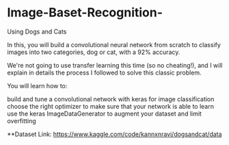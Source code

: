 # Image-Baset-Recognition-
Using Dogs and Cats


In this, you will build a convolutional neural network from scratch to classify images into two categories, dog or cat, with a 92% accuracy.

We're not going to use transfer learning this time (so no cheating!), and I will explain in details the process I followed to solve this classic problem.

You will learn how to:

build and tune a convolutional network with keras for image classification
choose the right optimizer to make sure that your network is able to learn
use the keras ImageDataGenerator to augment your dataset and limit overfitting


**Dataset Link: https://www.kaggle.com/code/kannxnravi/dogsandcat/data
